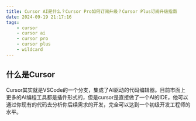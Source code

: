 ```yaml
---
title: Cursor AI是什么？Cursor Pro如何订阅升级？Cursor Plus订阅升级指南
date: 2024-09-19 21:17:16
tags:
    - cursor
    - cursor ai
    - cursor pro
    - cursor plus
    - wildcard
---
```


## 什么是Cursor

Cursor其实就是VSCode的一个分支，集成了AI驱动的代码编辑器。目前市面上更多的AI编程工具都是插件形式的，但是cursor是直接做了一个AI的IDE，他可以通过你现有的代码去分析你后续需求的开发，完全可以达到一个初级开发工程师的水平。
